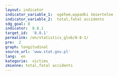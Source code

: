 ```yaml
---
layout: indicator
indicator_variable_1:  ogółem,wypadki śmiertelne
indicator_variable_2:  total,fatal accidents
sdg_goal: 8
indicator:  8.8.1
target_id:  '8.8.1'
permalink: /en/statistics_glob/8-8-1/
pre:  2
graph: longitudinal
source_url: 'www.stat.gov.pl'
lang:  en
kategorie:  victims
zmienne: total,fatal accidents
---
```

